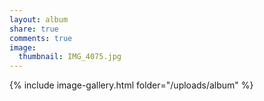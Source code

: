 ```yaml
---
layout: album
share: true
comments: true
image:
  thumbnail: IMG_4075.jpg
---
```


{% include image-gallery.html folder="/uploads/album" %}
